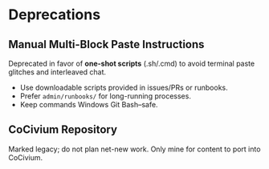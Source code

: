 <!-- status: stub; target: 150+ words -->
<!-- status: stub; target: 150+ words -->
<!-- status: stub; target: 150+ words -->
<!-- status: stub; target: 150+ words -->
# Deprecations

## Manual Multi-Block Paste Instructions
Deprecated in favor of **one-shot scripts** (.sh/.cmd) to avoid terminal paste glitches and interleaved chat.

- Use downloadable scripts provided in issues/PRs or runbooks.
- Prefer `admin/runbooks/` for long-running processes.
- Keep commands Windows Git Bash–safe.

## CoCivium Repository
Marked legacy; do not plan net-new work. Only mine for content to port into CoCivium.





